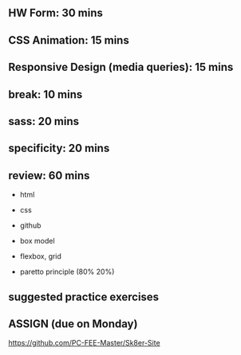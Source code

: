 ## HW Form: 30 mins

## CSS Animation: 15 mins

## Responsive Design (media queries): 15 mins

## break: 10 mins

## sass: 20 mins

## specificity: 20 mins

## review: 60 mins
- html
- css
- github
- box model
- flexbox, grid

- paretto principle (80% 20%)

## suggested practice exercises

## ASSIGN (due on Monday)
https://github.com/PC-FEE-Master/Sk8er-Site